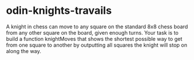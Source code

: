 # odin-knights-travails
A knight in chess can move to any square on the standard 8x8 chess board from any other square on the board, given enough turns. Your task is to build a function knightMoves that shows the shortest possible way to get from one square to another by outputting all squares the knight will stop on along the way.
